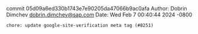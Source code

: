 commit 05d09a6ed330b1743e7e90205da47066b9ac0afa
Author: Dobrin Dimchev <dobrin.dimchev@sap.com>
Date:   Wed Feb 7 00:40:44 2024 -0800

    chore: update google-site-verification meta tag (#8251)
